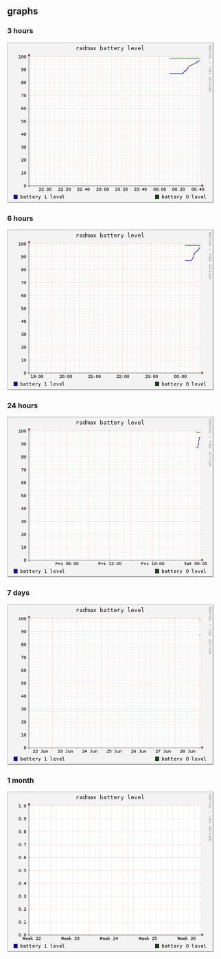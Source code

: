 ## graphs

### 3 hours

![](graph_3h.png)

### 6 hours
![](graph_6h.png)

### 24 hours
![](graph_24h.png)

### 7 days
![](graph_7d.png)

### 1 month
![](graph_1M.png)